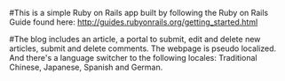 #This is a simple Ruby on Rails app built by following the Ruby on Rails Guide found here:
http://guides.rubyonrails.org/getting_started.html

#The blog includes an article, a portal to submit, edit and delete new articles, submit and delete comments. The webpage is pseudo localized. And there's a language switcher to the following locales: Traditional Chinese, Japanese, Spanish and German.
